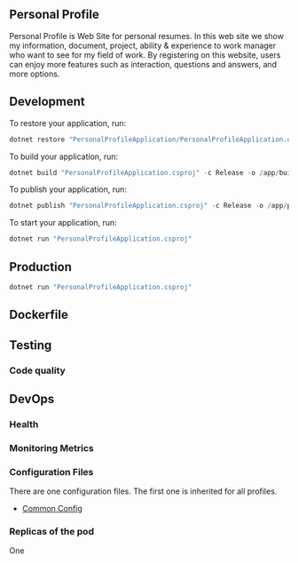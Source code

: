## Personal Profile
Personal Profile is Web Site for personal resumes. In this web site we show my information, document, project, ability & experience to work manager who want to see for my field of work. By registering on this website, users can enjoy more features such as interaction, questions and answers, and more options.

## Development
To restore your application, run:
```c
dotnet restore "PersonalProfileApplication/PersonalProfileApplication.csproj"
```

To build your application, run:
```c
dotnet build "PersonalProfileApplication.csproj" -c Release -o /app/build
```

To publish your application, run:
```c
dotnet publish "PersonalProfileApplication.csproj" -c Release -o /app/publish
```

To start your application, run:
```c
dotnet run "PersonalProfileApplication.csproj"
```

## Production
```c
dotnet run "PersonalProfileApplication.csproj"
```

## Dockerfile

## Testing

### Code quality

## DevOps

### Health 

### Monitoring Metrics

### Configuration Files

There are one configuration files. The first one is inherited for all profiles.

- [Common Config](PersonalProfileApplication/appsettings.json)

### Replicas of the pod
One
